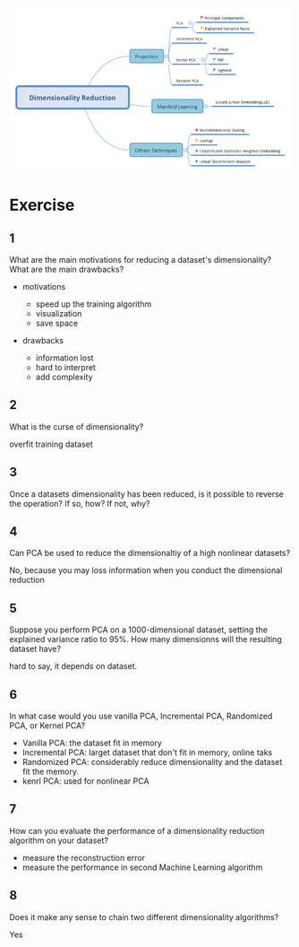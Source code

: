 ![](./DimensionalityReduction.png)

# Exercise

## 1
What are the main motivations for reducing a dataset's dimensionality? What are the main drawbacks?

- motivations
    - speed up the training algorithm
    - visualization
    - save space

- drawbacks
    - information lost
    - hard to interpret
    - add complexity

## 2 
What is the curse of dimensionality?

overfit training dataset

## 3
Once a datasets dimensionality has been reduced, is it possible to reverse the operation? If so, how?
If not, why?

## 4
Can PCA be used to reduce the dimensionaltiy of a high nonlinear datasets?

No, because you may loss information when you conduct the dimensional reduction

## 5
Suppose you perform PCA on a 1000-dimensional dataset, setting the explained variance ratio to 95%. How many dimensionns will the resulting dataset have?

hard to say, it depends on dataset.

## 6
In what case would you use vanilla PCA, Incremental PCA, Randomized PCA, or Kernel PCA?

- Vanilla PCA: the dataset fit in memory
- Incremental PCA: larget dataset that don't fit in memory, online taks
- Randomized PCA: considerably reduce dimensionality and the dataset fit the memory.
- kenrl PCA: used for nonlinear PCA

## 7
How can you evaluate the performance of a dimensionality reduction algorithm on your dataset?

- measure the reconstruction error
- measure the performance in second Machine Learning algorithm

## 8 
Does it make any sense to chain two different dimensionality algorithms?

Yes